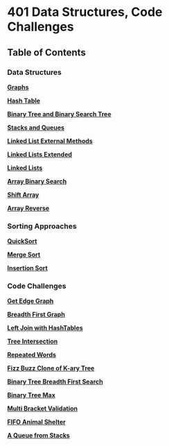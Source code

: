 # 401 Data Structures, Code Challenges

## Table of Contents

### Data Structures

**[Graphs](./Data-Structures/graph/README.md)**

**[Hash Table](./Data-Structures/HashTable/README.md)**

**[Binary Tree and Binary Search Tree](./Data-Structures/tree/README.md)**

**[Stacks and Queues](./Data-Structures/stacks-and-queues/README.md)**

**[Linked List External Methods](./Data-Structures/linkedList/README-zip.md)**

**[Linked Lists Extended](./Data-Structures/linkedList/README-kth.md)**

**[Linked Lists](./Data-Structures/linkedList/README.md)**

**[Array Binary Search](./challenges/arrayBinarySearch/README.md)**

**[Shift Array](./challenges/arrayShift/README.md)**

**[Array Reverse](./challenges/arrayReverse/README.md)**

### Sorting Approaches

**[QuickSort](./challenges/quickSort/BLOG.md)**

**[Merge Sort](./challenges/mergeSort/BLOG.md)**

**[Insertion Sort](./challenges/insertionSort/README.md)**

### Code Challenges

**[Get Edge Graph]('./challenges/getEdge/getEdge.js')**

**[Breadth First Graph](./challenges/bfGraph/README.md)**

**[Left Join with HashTables](./challenges/leftJoin/README.md)**

**[Tree Intersection](./challenges/treeIntersection/README.md)**

**[Repeated Words](./challenges/repeatedWords/README.md)**

**[Fizz Buzz Clone of K-ary Tree](./challenges/fizzBuzzTree/README.md)**

**[Binary Tree Breadth First Search](./Data-Structures/tree/README3.md)**

**[Binary Tree Max](./Data-Structures/tree/README2.md)**

**[Multi Bracket Validation](./challenges/multiBracketValidation/README.md)**

**[FIFO Animal Shelter](./challenges/fifoAnimalShelter/README.md)**

**[A Queue from Stacks](./challenges/queueWithStacks/README.md)**
